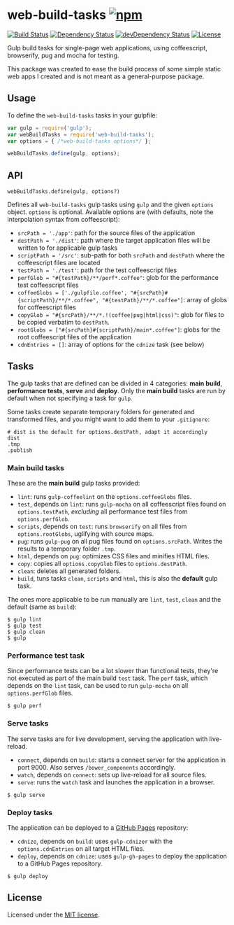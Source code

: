 # web-build-tasks [![npm](https://img.shields.io/npm/v/web-build-tasks.svg)](https://www.npmjs.com/package/web-build-tasks)

[![Build Status](https://travis-ci.org/jordao76/web-build-tasks.svg)](https://travis-ci.org/jordao76/web-build-tasks)
[![Dependency Status](https://david-dm.org/jordao76/web-build-tasks.svg)](https://david-dm.org/jordao76/web-build-tasks)
[![devDependency Status](https://david-dm.org/jordao76/web-build-tasks/dev-status.svg)](https://david-dm.org/jordao76/web-build-tasks#info=devDependencies)
[![License](http://img.shields.io/:license-mit-blue.svg)](https://github.com/jordao76/web-build-tasks/blob/master/LICENSE.txt)

Gulp build tasks for single-page web applications, using coffeescript, browserify, pug and mocha for testing.

This package was created to ease the build process of some simple static web apps I created and is not meant as a general-purpose package.

## Usage

To define the `web-build-tasks` tasks in your gulpfile:

``` javascript
var gulp = require('gulp');
var webBuildTasks = require('web-build-tasks');
var options = { /*web-build-tasks options*/ };

webBuildTasks.define(gulp, options);
```

## API

```
webBuildTasks.define(gulp, options?)
```

Defines all `web-build-tasks` gulp tasks using `gulp` and the given `options` object. `options` is optional. Available options are (with defaults, note the interpolation syntax from coffeescript):

* `srcPath = './app'`: path for the source files of the application
* `destPath = './dist'`: path where the target application files will be written to for applicable gulp tasks
* `scriptPath = '/src'`: sub-path for both `srcPath` and `destPath` where the coffeescript files are located
* `testPath = './test'`: path for the test coffeescript files
* `perfGlob = "#{testPath}/**/perf*.coffee"`: glob for the performance test coffeescript files
* `coffeeGlobs = ['./gulpfile.coffee', "#{srcPath}#{scriptPath}/**/*.coffee", "#{testPath}/**/*.coffee"]`: array of globs for coffeescript files
* `copyGlob = "#{srcPath}/**/*.!(coffee|pug|html|css)"`: glob for files to be copied verbatim to `destPath`.
* `rootGlobs = ["#{srcPath}#{scriptPath}/main*.coffee"]`: globs for the root coffeescript files of the application
* `cdnEntries = []`: array of options for the `cdnize` task (see below)

## Tasks

The gulp tasks that are defined can be divided in 4 categories: __main build__, __performance tests__, __serve__ and __deploy__. Only the __main build__ tasks are run by default when not specifying a task for `gulp`.

Some tasks create separate temporary folders for generated and transformed files, and you might want to add them to your `.gitignore`:

```
# dist is the default for options.destPath, adapt it accordingly
dist
.tmp
.publish
```

### Main build tasks

These are the __main build__ gulp tasks provided:

* `lint`: runs `gulp-coffeelint` on the `options.coffeeGlobs` files.
* `test`, depends on `lint`: runs `gulp-mocha` on all coffeescript files found on `options.testPath`, _excluding_ all performance test files from `options.perfGlob`.
* `scripts`, depends on `test`: runs `browserify` on all files from `options.rootGlobs`, uglifying with source maps.
* `pug`: runs `gulp-pug` on all pug files found on `options.srcPath`. Writes the results to a temporary folder `.tmp`.
* `html`, depends on `pug`: optimizes CSS files and minifies HTML files.
* `copy`: copies all `options.copyGlob` files to `options.destPath`.
* `clean`: deletes all generated folders.
* `build`, tuns tasks `clean`, `scripts` and `html`, this is also the __default__ gulp task.

The ones more applicable to be run manually are `lint`, `test`, `clean` and the default (same as `build`):

```
$ gulp lint
$ gulp test
$ gulp clean
$ gulp
```

### Performance test task

Since performance tests can be a lot slower than functional tests, they're not executed as part of the main build `test` task. The `perf` task, which depends on the `lint` task, can be used to run `gulp-mocha` on all `options.perfGlob` files.

```
$ gulp perf
```

### Serve tasks

The serve tasks are for live development, serving the application with live-reload.

* `connect`, depends on `build`: starts a connect server for the application in port 9000. Also serves `/bower_components` accordingly.
* `watch`, depends on `connect`: sets up live-reload for all source files.
* `serve`: runs the `watch` task and launches the application in a browser.

```
$ gulp serve
```

### Deploy tasks

The application can be deployed to a [GitHub Pages](https://pages.github.com/) repository:

* `cdnize`, depends on `build`: uses `gulp-cdnizer` with the `options.cdnEntries` on all target HTML files.
* `deploy`, depends on `cdnize`: uses `gulp-gh-pages` to deploy the application to a GitHub Pages repository.

```
$ gulp deploy
```

## License

Licensed under the [MIT license](https://github.com/jordao76/web-build-tasks/blob/master/LICENSE.txt).
